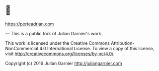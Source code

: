 # 👋
 https://perteadrian.com
 

 —
 This is a public fork of Julian Garnier's work. 

 This work is licensed under the Creative Commons Attribution-NonCommercial 4.0 International License. To view a copy of this license, visit http://creativecommons.org/licenses/by-nc/4.0/.

 Copyright (c) 2016 Julian Garnier
 http://juliangarnier.com

